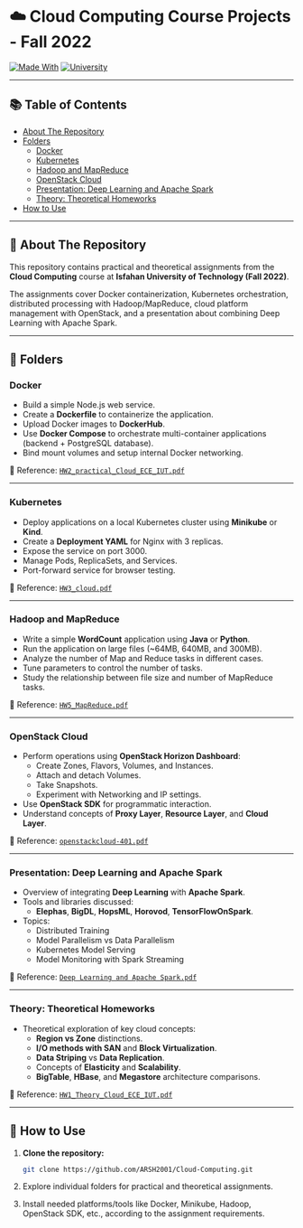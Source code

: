 # ☁️ Cloud Computing Course Projects - Fall 2022

[![Made With](https://img.shields.io/badge/Made%20with-Python%20%26%20Cloud%20Platforms-blue)]()
[![University](https://img.shields.io/badge/University-IUT-orange)]()

---

## 📚 Table of Contents

- [About The Repository](#about-the-repository)
- [Folders](#folders)
  - [Docker](#docker)
  - [Kubernetes](#kubernetes)
  - [Hadoop and MapReduce](#hadoop-and-mapreduce)
  - [OpenStack Cloud](#openstack-cloud)
  - [Presentation: Deep Learning and Apache Spark](#presentation-deep-learning-and-apache-spark)
  - [Theory: Theoretical Homeworks](#theory-theoretical-homeworks)
- [How to Use](#how-to-use)

---

## 📖 About The Repository

This repository contains practical and theoretical assignments from the **Cloud Computing** course at **Isfahan University of Technology (Fall 2022)**.

The assignments cover Docker containerization, Kubernetes orchestration, distributed processing with Hadoop/MapReduce, cloud platform management with OpenStack, and a presentation about combining Deep Learning with Apache Spark.

---

## 📁 Folders

### Docker
- Build a simple Node.js web service.
- Create a **Dockerfile** to containerize the application.
- Upload Docker images to **DockerHub**.
- Use **Docker Compose** to orchestrate multi-container applications (backend + PostgreSQL database).
- Bind mount volumes and setup internal Docker networking.

📄 Reference: [`HW2_practical_Cloud_ECE_IUT.pdf`](./path/to/HW2_practical_Cloud_ECE_IUT.pdf)

---

### Kubernetes
- Deploy applications on a local Kubernetes cluster using **Minikube** or **Kind**.
- Create a **Deployment YAML** for Nginx with 3 replicas.
- Expose the service on port 3000.
- Manage Pods, ReplicaSets, and Services.
- Port-forward service for browser testing.

📄 Reference: [`HW3_cloud.pdf`](./path/to/HW3_cloud.pdf)

---

### Hadoop and MapReduce
- Write a simple **WordCount** application using **Java** or **Python**.
- Run the application on large files (~64MB, 640MB, and 300MB).
- Analyze the number of Map and Reduce tasks in different cases.
- Tune parameters to control the number of tasks.
- Study the relationship between file size and number of MapReduce tasks.

📄 Reference: [`HW5_MapReduce.pdf`](./path/to/HW5_MapReduce.pdf)

---

### OpenStack Cloud
- Perform operations using **OpenStack Horizon Dashboard**:
  - Create Zones, Flavors, Volumes, and Instances.
  - Attach and detach Volumes.
  - Take Snapshots.
  - Experiment with Networking and IP settings.
- Use **OpenStack SDK** for programmatic interaction.
- Understand concepts of **Proxy Layer**, **Resource Layer**, and **Cloud Layer**.

📄 Reference: [`openstackcloud-401.pdf`](./path/to/openstackcloud-401.pdf)

---

### Presentation: Deep Learning and Apache Spark
- Overview of integrating **Deep Learning** with **Apache Spark**.
- Tools and libraries discussed:
  - **Elephas**, **BigDL**, **HopsML**, **Horovod**, **TensorFlowOnSpark**.
- Topics:
  - Distributed Training
  - Model Parallelism vs Data Parallelism
  - Kubernetes Model Serving
  - Model Monitoring with Spark Streaming

📄 Reference: [`Deep Learning and Apache Spark.pdf`](./path/to/Deep%20Learning%20and%20Apache%20Spark.pdf)

---

### Theory: Theoretical Homeworks
- Theoretical exploration of key cloud concepts:
  - **Region vs Zone** distinctions.
  - **I/O methods with SAN** and **Block Virtualization**.
  - **Data Striping** vs **Data Replication**.
  - Concepts of **Elasticity** and **Scalability**.
  - **BigTable**, **HBase**, and **Megastore** architecture comparisons.

📄 Reference: [`HW1_Theory_Cloud_ECE_IUT.pdf`](./path/to/HW1_Theory_Cloud_ECE_IUT.pdf)

---

## 🚀 How to Use

1. **Clone the repository:**
   ```bash
   git clone https://github.com/ARSH2001/Cloud-Computing.git
2. Explore individual folders for practical and theoretical assignments.

3. Install needed platforms/tools like Docker, Minikube, Hadoop, OpenStack SDK, etc., according to the assignment requirements.
